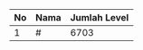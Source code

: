 | No | Nama            | Jumlah Level |
|----|-----------------|--------------|
| 1  | #    |    6703        |
